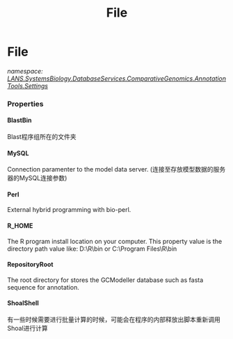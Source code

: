 ﻿---
title: File
---

# File
_namespace: [LANS.SystemsBiology.DatabaseServices.ComparativeGenomics.AnnotationTools.Settings](N-LANS.SystemsBiology.DatabaseServices.ComparativeGenomics.AnnotationTools.Settings.html)_





### Properties

#### BlastBin
Blast程序组所在的文件夹
#### MySQL
Connection paramenter to the model data server.
 (连接至存放模型数据的服务器的MySQL连接参数)
#### Perl
External hybrid programming with bio-perl.
#### R_HOME
The R program install location on your computer. This property value is the directory path value like: D:\R\bin or C:\Program Files\R\bin
#### RepositoryRoot
The root directory for stores the GCModeller database such as fasta sequence for annotation.
#### ShoalShell
有一些时候需要进行批量计算的时候，可能会在程序的内部释放出脚本重新调用Shoal进行计算

